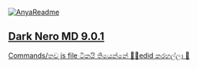   <a href="https://github.com/diggilly"><img src="http://readme-typing-svg.herokuapp.com?color=FFFFFF&center=true&vCenter=true&multiline=false&lines=Kaveesha;Don't+Tech+Cilent.js+file" alt="AnyaReadme">
</p>


## Dark Nero MD 9.0.1 

Commands/තව js file ටිකයි තියෙන්නේ 🤹‍♂️edid කරහල්ලා 🎀
